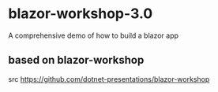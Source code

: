 # blazor-workshop-3.0
A comprehensive demo of how to build a blazor app
## based on blazor-workshop
src https://github.com/dotnet-presentations/blazor-workshop
